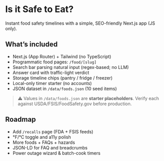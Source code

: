 # Is it Safe to Eat?

Instant food safety timelines with a simple, SEO-friendly Next.js app (JS only).

## What’s included

- Next.js (App Router) + Tailwind (no TypeScript)
- Programmatic food pages: `/food/[slug]`
- Search bar parsing natural input (regex-based; no LLM)
- Answer card with traffic-light verdict
- Storage timeline chips (pantry / fridge / freezer)
- Local-only timer starter (no accounts)
- JSON dataset in `/data/foods.json` (10 seed items)

> ⚠️ Values in `/data/foods.json` are **starter placeholders**. Verify each against USDA/FSIS/FoodSafety.gov before production.

## Roadmap
- Add `/recalls` page (FDA + FSIS feeds)
- °F/°C toggle and a11y polish
- More foods + FAQs + hazards
- JSON-LD for FAQ and breadcrumbs
- Power outage wizard & batch-cook timers
